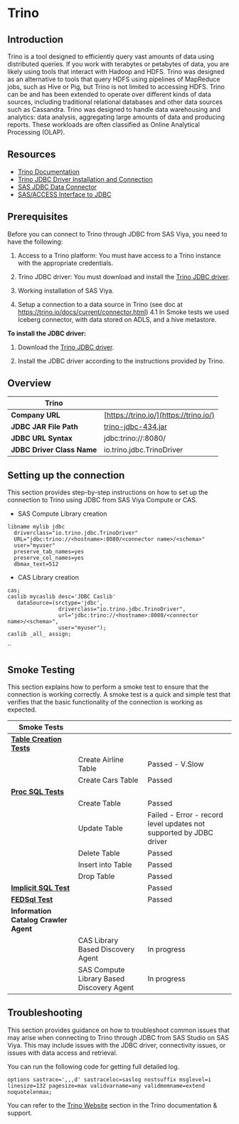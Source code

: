 # Trino

## Introduction

Trino is a tool designed to efficiently query vast amounts of data using distributed queries. If you work with terabytes or petabytes of data, you are likely using tools that interact with Hadoop and HDFS. Trino was designed as an alternative to tools that query HDFS using pipelines of MapReduce jobs, such as Hive or Pig, but Trino is not limited to accessing HDFS. Trino can be and has been extended to operate over different kinds of data sources, including traditional relational databases and other data sources such as Cassandra.
Trino was designed to handle data warehousing and analytics: data analysis, aggregating large amounts of data and producing reports. These workloads are often classified as Online Analytical Processing (OLAP).

## Resources

- [Trino Documentation](https://trino.io/docs/current/client/jdbc.html)
- [Trino JDBC Driver Installation and Connection](https://trino.io/docs/current/client/jdbc.html)
- [SAS JDBC Data Connector](https://go.documentation.sas.com/doc/en/pgmsascdc/v_038/casref/n1ldk5vubre9oen10bdqoqkfc1y7.htm)
- [SAS/ACCESS Interface to JDBC](https://go.documentation.sas.com/doc/en/pgmsascdc/v_038/acreldb/n1usgr00wc9cvln1gnyp1807qu17.htm)

## Prerequisites

Before you can connect to Trino through JDBC from SAS Viya, you need to have the following:

1. Access to a Trino platform: You must have access to a Trino instance with the appropriate credentials.

2. Trino JDBC driver: You must download and install the [Trino JDBC driver](https://trino.io/docs/current/client/jdbc.html).

3. Working installation of SAS Viya.

4. Setup a connection to a data source in Trino  (see doc at https://trino.io/docs/current/connector.html)
  4.1 In Smoke tests we used Iceberg connector, with data stored on ADLS, and a hive metastore.

**To install the JDBC driver:**

1. Download the [Trino JDBC driver](https://trino.io/docs/current/client/jdbc.html).

2. Install the JDBC driver according to the instructions provided by Trino.

## Overview

| Trino               |                                                                                   |
| -------------------- | --------------------------------------------------------------------------------- |
| **Company URL**     | [https://trino.io/](https://trino.io/)                                                               |
| **JDBC JAR File Path**   | [trino-jdbc-434.jar](https://repo1.maven.org/maven2/io/trino/trino-jdbc/434/trino-jdbc-434.jar)                        |
| **JDBC URL Syntax** | jdbc:trino://<hostname>:8080/                                           |
| **JDBC Driver Class Name**      | io.trino.jdbc.TrinoDriver                                                       |
## Setting up the connection

This section provides step-by-step instructions on how to set up the connection to Trino using JDBC from SAS Viya Compute or CAS.

- SAS Compute Library creation

```sas
libname mylib jdbc
  driverclass="io.trino.jdbc.TrinoDriver"
  URL="jdbc:trino://<hostname>:8080/<connector name>/<schema>"
  user="myuser"
  preserve_tab_names=yes
  preserve_col_names=yes
  dbmax_text=512
```

- CAS Library creation

```sas
cas;
caslib mycaslib desc='JDBC Caslib'
   dataSource=(srctype='jdbc',
                driverclass="io.trino.jdbc.TrinoDriver",
                url="jdbc:trino://<hostname>:8080/<connector name>/<schema>",
                user="myuser");
caslib _all_ assign;
```
``
## Smoke Testing

This section explains how to perform a smoke test to ensure that the connection is working correctly. A smoke test is a quick and simple test that verifies that the basic functionality of the connection is working as expected.

|            Smoke Tests                           |                      |     |
| ------------------------------------- | -------------------- | --- |
| [**Table Creation Tests**](..#table-creation-tests) | | |
|                                       | Create Airline Table | Passed - V.Slow |
|                                       | Create Cars Table    | Passed |
| [**Proc SQL Tests**](..#proc-sql-tests) | | |
|                                       | Create Table         | Passed |
|                                       | Update Table         | Failed - Error - record level updates not supported by JDBC driver |
|                                       | Delete Table         | Passed |
|                                       | Insert into Table    | Passed |
|                                       | Drop Table           | Passed |
| [**Implicit SQL Test**](..#implicit-sql-tests) | | Passed |
| [**FEDSql Test**](..#fedsql-test) | | Passed |
| **Information Catalog Crawler Agent** | | |
|                                       | CAS Library Based Discovery Agent | In progress |
|                                       | SAS Compute Library Based Discovery Agent | In progress |
## Troubleshooting

This section provides guidance on how to troubleshoot common issues that may arise when connecting to Trino through JDBC from SAS Studio on SAS Viya. This may include issues with the JDBC driver, connectivity issues, or issues with data access and retrieval.

You can run the following code for getting full detailed log.

```sas
options sastrace=',,,d' sastraceloc=saslog nostsuffix msglevel=i
linesize=132 pagesize=max validvarname=any validmemname=extend noquotelenmax;
```

You can refer to the [Trino Website](https://trino.io/) section in the Trino documentation & support.